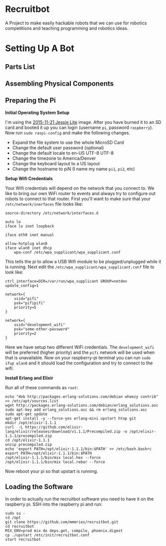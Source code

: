 # Recruitbot

A Project to make easily hackable robots that we can use for robotics competitions and teaching programming and robotics ideas.

# Setting Up A Bot

## Parts List

## Assembling Physical Components

## Preparing the Pi

__Initial Operating System Setup__

I'm using the [2015-11-21 Jessie Lite](https://downloads.raspberrypi.org/raspbian_lite/images/raspbian_lite-2015-11-24/2015-11-21-raspbian-jessie-lite.zip) image.
After you have burned it to an SD card and booted it up you can login (username `pi`, password `raspberry`).
Now run `sudo raspi-config` and make the following changes.

* Expand the file system to use the whole MicroSD Card
* Change the default user password (optional)
* Change the default locale to en-US UTF-8 UTF-8
* Change the timezone to America/Denver
* Change the keyboard layout to a US layout
* Change the hostname to piN (I name my name `pi1`, `pi2`, etc)

__Setup Wifi Credentials__

Your Wifi credentials will depend on the network that you connect to.
We like to bring our own WiFi router to events and always try to configure out robots to connect to that router.
First you'll want to make sure that your `/etc/network/inerfaces` file looks like:

```
source-directory /etc/network/interfaces.d

auto lo
iface lo inet loopback

iface eth0 inet manual

allow-hotplug wlan0
iface wlan0 inet dhcp
    wpa-conf /etc/wpa_supplicant/wpa_supplicant.conf
```

This tells the pi to allow a USB Wifi module to be plugged/unplugged while it is running.
Next edit the `/etc/wpa_supplicant/wpa_supplicant.conf` file to look like:

```
ctrl_interface=DIR=/var/run/wpa_supplicant GROUP=netdev
update_config=1

network={
    ssid="pifi"
    psk="pifipifi"
    priority=5
}

network={
    ssid="development_wifi"
    psk="some-other-password"
    priority=2
}
```

Here we have setup two different WiFi credentials.
The `development_wifi` will be preferred (higher priority) and the `pifi` network will be used when that is unavailable.
Now on your raspberry-pi terminal you can run `sudo ifup wlan0` and it should load the configuration and try to connect to the wifi.

__Install Erlang and Elixir__

Run all of these commands as `root`:

```
echo "deb http://packages.erlang-solutions.com/debian wheezy contrib" >> /etc/apt/sources.list
wget http://packages.erlang-solutions.com/debian/erlang_solutions.asc
sudo apt-key add erlang_solutions.asc && rm erlang_solutions.asc
sudo apt-get update
apt-get install -y --force-yes erlang-mini upstart htop git
mkdir /opt/elixir-1.1.1
curl  -L https://github.com/elixir-lang/elixir/releases/download/v1.1.1/Precompiled.zip -o /opt/elixir-1.1.1/precompiled.zip
cd /opt/elixir-1.1.1
unzip precompiled.zip
echo 'export PATH=/opt/elixir-1.1.1/bin:$PATH' >> /etc/bash.bashrc
export PATH=/opt/elixir-1.1.1/bin:$PATH
/opt/elixir-1.1.1/bin/mix local.hex --force
/opt/elixir-1.1.1/bin/mix local.rebar --force
```

Now reboot your pi so that upstart is running.

## Loading the Software

In order to actually run the recruitbot software you need to have it on the raspberry pi.
SSH into the raspberry pi and run:

```
sudo su -
cd /opt
git clone https://github.com/mmmries/recruitbot.git
cd recruitbot
MIX_ENV=prod mix do deps.get, compile, phoenix.digest
cp ./upstart /etc/init/recruitbot.conf
start recruitbot
```
